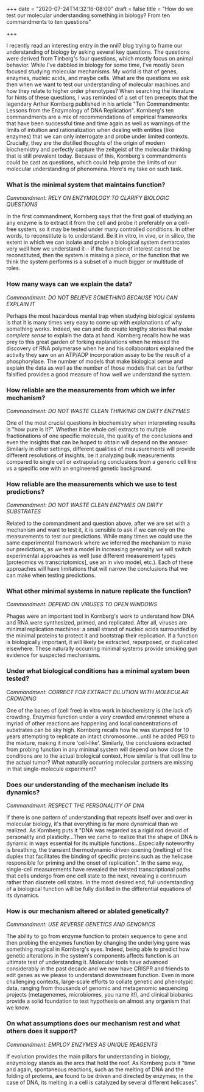 +++
date = "2020-07-24T14:32:16-08:00"
draft = false
title = "How do we test our molecular understanding something in biology? From ten commandments to ten questions"

+++

I recently read an interesting entry in the nnil? blog trying to frame our understanding of biology by asking several key questions. The questions were derived from Tinberg's four questions, which mostly focus on animal behavior. While I've dabbled in biology for some time, I've mostly been focused studying molecular mechanisms. My world is that of genes, enzymes, nucleic acids, and maybe cells. What are the questions we ask then when we want to test our understanding of molecular machines and how they relate to higher order phenotypes? When searching the literature for hints of these questions, I was reminded of a set of ten precepts that the legendary Arthur Kornberg published in his article "Ten Commandments: Lessons from the Enzymology of DNA Replication". Kornberg's ten commandments are a mix of recommendations of empirical frameworks that have been successful time and time again as well as warnings of the limits of intuition and rationalization when dealing with entities (like enzymes) that we can only interrogate and probe under limited contexts. Crucially, they are the distilled thoughts of the origin of modern biochemistry and perfectly capture the zeitgeist of the molecular thinking that is still prevalent today. Because of this, Kornberg's commandments could be cast as questions, which could help probe the limits of our molecular understanding of phenomena. Here's my take on such task.

### What is the minimal system that maintains function?
*Commandment: RELY ON ENZYMOLOGY TO CLARIFY BIOLOGIC QUESTIONS*

In the first commandment, Kornberg says that the first goal of studying an any enzyme is to extract it from the cell and probe it preferably on a cell-free system, so it may be tested under many controlled conditions. In other words, to reconstitute is to understand. Be it in vitro, in vivo, or in silico, the extent in which we can isolate and probe a biological system demarcates very well how we understand it-- if the function of interest cannot be reconstituted, then the system is missing a piece, or the function that we think the system performs is a subset of a much bigger or multitude of roles.

### How many ways can we explain the data?
*Commandment: DO NOT BELIEVE SOMETHING BECAUSE YOU CAN EXPLAIN IT*

Perhaps the most hazardous mental trap when studying biological systems is that it is many times very easy to come up with explanations of why something works. Indeed, we can and do create lengthy stories that _make complete sense_ to explain the data at hand. Kornberg recalls how he was prey to this great garden of forking explanations when he missed the discovery of RNA polymerase when he and his collaborators explained the activity they saw on an ATP/ADP incorporation assay to be the result of a phosphorylase. The number of models that make biological sense and explain the data as well as the number of those models that can be further falsified provides a good measure of how well we understand the system.

### How reliable are the measurements from which we infer mechanism?
*Commandment: DO NOT WASTE CLEAN THINKING ON DIRTY ENZYMES*

One of the most crucial questions in biochemistry when interpreting results is "how pure is it?". Whether it be whole cell extracts to multiple fractionations of one specific molecule, the quality of the conclusions and even the insights that can be hoped to obtain will depend on the answer. Similarly in other settings, different qualities of meausurements will provide different resolutions of insights, be it analyzing bulk measurements compared to single cell or extrapolating conclusions from a generic cell line vs a specific one with an engineered genetic background.

### How reliable are the measurements which we use to test predictions?
*Commandment: DO NOT WASTE CLEAN ENZYMES ON DIRTY SUBSTRATES*

Related to the commandment and question above, after we are set with a mechanism and want to test it, it is sensible to ask if we can rely on the measurements to test our predictions. While many times we could use the same experimental framework where we inferred the mechanism to make our predictions, as we test a model in increasing generality we will switch experimental approaches as well (use different measurement types [proteomics vs transcriptomics], use an in vivo model, etc.). Each of these approaches will have limitations that will narrow the conclusions that we can make when testing predictions.

### What other minimal systems in nature replicate the function?
*Commandment: DEPEND ON VIRUSES TO OPEN WINDOWS*

Phages were an important tool in Kornberg's work to understand how DNA and RNA were synthesized, primed, and replicated. After all, viruses are minimal replication machines: a small strand of nucleic acids surrounded by the minimal proteins to protect it and bootstrap their replication. If a function is biologically important, it will likely be extracted, repurposed, or duplicated elsewhere. These naturally occurring minimal systems provide smoking gun evidence for suspected mechanisms.

### Under what biological conditions has a minimal system been tested?
*Commandment: CORRECT FOR EXTRACT DILUTION WITH MOLECULAR CROWDING*

One of the banes of (cell free) in vitro work in biochemistry is (the lack of) crowding. Enzymes function under a very crowded environmnet where a myriad of other reactions are happening and local concentrations of substrates can be sky high. Kornberg recalls how he was stumped for 10 years attempting to replicate an intact chromosome...until he added PEG to the mixture, making it more 'cell-like'. Similarly, the conclusions extracted from probing function in any minimal system will depend on how close the conditions are to the actual biological context. How similar is that cell line to the actual tumor? What naturally occurring molecular partners are missing in that single-molecule experiment?

### Does our understanding of the mechanism include its dynamics?
*Commandment: RESPECT THE PERSONALITY OF DNA*

If there is one pattern of understanding that repeats itself over and over in molecular biology, it's that everything is far more dynamical than we realized. As Kornberg puts it "DNA was regarded as a rigid rod devoid of personality and plasticity...Then we came to realize that the shape of DNA is dynamic in ways essential for its multiple functions...Especially noteworthy is breathing, the transient thermodynamic-driven opening (melting) of the duplex that facilitates the binding of specific proteins such as the helicase responsible for priming and the onset of replication.". In the same way, single-cell measurements have revealed the twisted transcriptional paths that cells undergo from one cell state to the next, revealing a continuum rather than discrete cell states. In the most desired end, full understanding of a biological function will be fully distilled in the differential equations of its dynamics.

### How is our mechanism altered or ablated genetically? 
*Commandment: USE REVERSE GENETICS AND GENOMICS*

The ability to go from enzyme function to protein sequence to gene and then probing the enzymes function by changing the underlying gene was something magical in Kornberg's eyes. Indeed, being able to predict how genetic alterations in the system's components affects function is an ultimate test of understanding it. Molecular tools have advanced considerably in the past decade and we now have CRISPR and friends to edit genes as we please to understand downstream function. Even in more challenging contexts, large-scale efforts to collate genetic and phenotypic data, ranging from thousands of genomic and metagenomic sequencing projects (metagenomes, microbiomes, you name it!), and clinical biobanks provide a solid foundation to test hypothesis on almost any organism that we know. 


### On what assumptions does our mechanism rest and what others does it support?
*Commandment: EMPLOY ENZYMES AS UNIQUE REAGENTS*



If evolution provides the main pillars for understanding in biology, enzymology stands as the arcs that hold the roof. As Kornberg puts it "time and again, spontaneous reactions, such as the melting of DNA and the folding of proteins, are found to be driven and directed by enzymes; in the case of DNA, its melting in a cell is catalyzed by several different helicases". 
